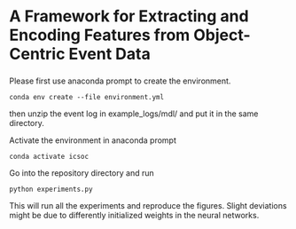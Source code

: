 # A Framework for Extracting and Encoding Features from Object-Centric Event Data

###
Please first use anaconda prompt to create the environment.

``conda env create --file environment.yml``

then unzip the event log in example_logs/mdl/ and put it in the same directory.

Activate the environment in anaconda prompt

``conda activate icsoc``

Go into the repository directory and run 

``python experiments.py``

This will run all the experiments and reproduce the figures. Slight deviations might be due to differently initialized weights in the neural networks.

